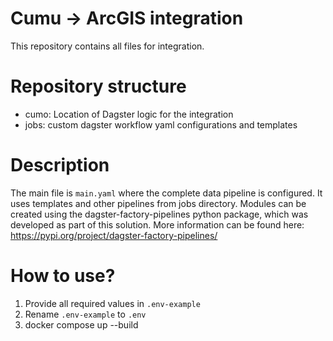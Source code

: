 # Cumu -> ArcGIS integration

This repository contains all files for integration.

# Repository structure

- cumo: Location of Dagster logic for the integration
- jobs: custom dagster workflow yaml configurations and templates

# Description

The main file is `main.yaml` where the complete data pipeline is configured. It uses templates and other pipelines from jobs directory. Modules can be created using the dagster-factory-pipelines python package, which was developed as part of this solution. More information can be found here: https://pypi.org/project/dagster-factory-pipelines/

# How to use?

1. Provide all required values in `.env-example`
2. Rename `.env-example` to `.env`
3. docker compose up --build
